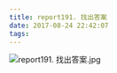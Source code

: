```yaml
---
title: report191. 找出答案
date: 2017-08-24 22:42:07
tags:
---
```

![report191.  找出答案.jpg](https://i.loli.net/2017/09/15/59bbb9b3278fb.jpg)